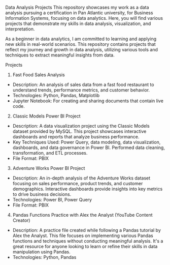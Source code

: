 Data Analysis Projects
This repository showcases my work as a data analysis pursuing a certification in Pan Atlantic university, for Business Information Systems, focusing on data analytics. Here, you will find various projects that demonstrate my skills in data analysis, visualization, and interpretation.

As a beginner in data analytics, I am committed to learning and applying new skills in real-world scenarios. This repository contains projects that reflect my journey and growth in data analysis, utilizing various tools and techniques to extract meaningful insights from data.

Projects
1. Fast Food Sales Analysis

- Description: An analysis of sales data from a fast food restaurant to understand trends, performance metrics, and customer behavior.
- Technologies: Python, Pandas, Matplotlib
- Jupyter Notebook: For creating and sharing documents that contain live code.


2. Classic Models Power BI Project
   
- Description: A data visualization project using the Classic Models dataset provided by MySQL. This project showcases interactive dashboards and reports that analyze business performance.
- Key Techniques Used: Power Query, data modeling, data visualization, dashboards, and data governance in Power BI. Performed data cleaning, transformation, and ETL processes.
- File Format: PBIX



3. Adventure Works Power BI Project

- Description: An in-depth analysis of the Adventure Works dataset focusing on sales performance, product trends, and customer demographics. Interactive dashboards provide insights into key metrics to drive business decisions.
- Technologies: Power BI, Power Query
- File Format: PBIX



4. Pandas Functions Practice with Alex the Analyst (YouTube Content Creator)
   
- Description: A practice file created while following a Pandas tutorial by Alex the Analyst. This file focuses on implementing various Pandas functions and techniques without conducting meaningful analysis. It's a great resource for anyone looking to learn or refine their skills in data manipulation using Pandas.
- Technologies: Python, Pandas



